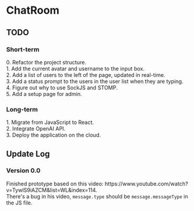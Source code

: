 # ChatRoom

<h2>TODO</h2>
<h3>Short-term</h3>
0. Refactor the project structure.<br>
1. Add the current avatar and username to the input box.<br>
2. Add a list of users to the left of the page, updated in real-time.<br>
3. Add a status prompt to the users in the user list when they are typing.<br>
4. Figure out why to use SockJS and STOMP.<br>
5. Add a setup page for admin.<br>

<h3>Long-term</h3>
1. Migrate from JavaScript to React.<br>
2. Integrate OpenAI API.<br>
3. Deploy the application on the cloud.<br>

<h2>Update Log</h2>
<h3>Version 0.0</h3>
Finished prototype based on this video: <URL>https://www.youtube.com/watch?v=TywlS9iAZCM&list=WL&index=114</URL>.<br>
There's a bug in his video, <code>message.type</code> should be <code>message.messageType</code> in the JS file.
